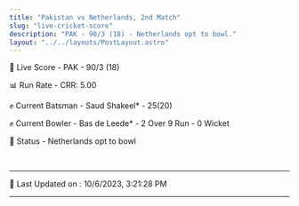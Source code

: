 ```yaml
---
title: "Pakistan vs Netherlands, 2nd Match"
slug: "live-cricket-score"
description: "PAK - 90/3 (18) - Netherlands opt to bowl."
layout: "../../layouts/PostLayout.astro"
---
```


🔴 Live Score - PAK - 90/3 (18)  

📊 Run Rate - CRR: 5.00  

✊ Current Batsman - Saud Shakeel* - 25(20)  

✊ Current Bowler - Bas de Leede* - 2 Over 9 Run - 0 Wicket  

📑 Status - Netherlands opt to bowl

<br />

***

📝 Last Updated on : 10/6/2023, 3:21:28 PM

***

